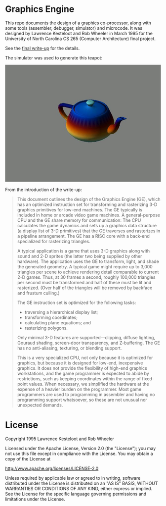 # Graphics Engine

This repo documents the design of a graphics co-processor, along
with some tools (assembler, debugger, simulator) and microcode.
It was designed by Lawrence Kesteloot and Rob Wheeler in March 1995
for the University of North Carolina CS 265 (Computer Architecture)
final project.

See the [final write-up](doc/ge.pdf) for the details.

The simulator was used to generate this teapot:

![Teapot](teapot.jpg)

From the introduction of the write-up:

> This document outlines the design of the Graphics Engine (GE), which
> has an optimized instruction set for transforming and rasterizing 3-D
> graphics primitives for low-end machines.  The GE typically is
> included in home or arcade video game machines.  A general-purpose CPU
> and the GE share memory for communication: The CPU calculates the
> game dynamics and sets up a graphics data structure (a display list of
> 3-D primitives) that the GE traverses and rasterizes in a pipeline
> arrangement.  The GE has a RISC core with a back-end specialized
> for rasterizing triangles.
> 
> A typical application is a game that uses 3-D graphics along with
> sound and 2-D sprites (the latter two being supplied by other
> hardware).  The application uses the GE to transform, light, and shade
> the generated geometry.  A typical game might require up to
> 3,000 triangles per scene to achieve rendering detail comparable to
> current 2-D games.  Thus, at 30 frames a second, roughly 100,000
> triangles per second must be transformed and half of these must be lit
> and rasterized.  (Over half of the triangles will be removed by
> backface and frustum culling.)
> 
> The GE instruction set is optimized for the following tasks:
> 
> * traversing a hierarchical display list;
> * transforming coordinates;
> * calculating plane equations; and
> * rasterizing polygons.
> 
> Only minimal 3-D features are supported—clipping,
> diffuse lighting, Gouraud shading, screen-door transparency, and
> Z-buffering.  The GE has no anti-aliasing, texturing, or blending
> support.
> 
> This is a very specialized CPU, not only because it is optimized
> for graphics, but because it is designed for low-end, inexpensive
> graphics.  It does not provide the flexibility of high-end graphics
> workstations, and the game programmer is expected to abide by
> restrictions, such as keeping coordinates within the range of
> fixed-point values.  When necessary, we simplified the hardware at the
> expense of a heavier burden on the programmer.  Most game programmers
> are used to programming in assembler and having no programming support
> whatsoever, so these are not unusual nor unexpected demands.

# License

Copyright 1995 Lawrence Kesteloot and Rob Wheeler

Licensed under the Apache License, Version 2.0 (the "License");
you may not use this file except in compliance with the License.
You may obtain a copy of the License at

   http://www.apache.org/licenses/LICENSE-2.0

Unless required by applicable law or agreed to in writing, software
distributed under the License is distributed on an "AS IS" BASIS,
WITHOUT WARRANTIES OR CONDITIONS OF ANY KIND, either express or implied.
See the License for the specific language governing permissions and
limitations under the License.
